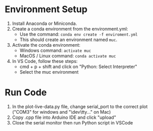 # Environment Setup

1. Install Anaconda or Miniconda.
2. Create a conda environment from the environment.yml:
    - Use the command: `conda env create -f enviroment.yml`
    - This should create an environment named `muc`. 
3. Activate the conda environment:
    - Windows command: `activate muc` 
    - MacOS / Linux command: `conda activate muc`
4. In VS Code, follow these steps:
    - cmd + p + shift and click on "Python: Select Interpreter"
    - Select the muc environment

# Run Code

1. In the plot-live-data.py file, change serial_port to the correct plot ("COM3" for windows and "\dev\tty..." on Mac)
1. Copy .cpp file into Arduino IDE and click "upload"
2. Close the serial monitor then run Python script in VSCode
